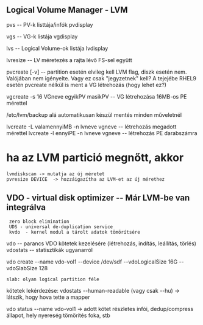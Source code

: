 ## Logical Volume Manager - LVM

pvs          -- PV-k listtája/infók
pvdisplay

vgs          -- VG-k listája
vgdisplay

lvs          -- Logical Volume-ok listája
lvdisplay

lvresize     -- LV méretezés a rajta lévő FS-sel együtt

pvcreate <disk vagy partition> [-v]    -- partition esetén elvileg kell LVM flag, diszk esetén nem.
                                          Valójában nem igényelte. Vagy ez csak "jegyzetnek" kell?
                                          A tejejébe RHEL9 esetén pvcreate nélkül is ment a VG létrehozás (hogy lehet ez?)

vgcreate -s 16 VGneve egyikPV masikPV         -- VG létrehozása 16MB-os PE mérettel



/etc/lvm/backup alá automatikusan készül mentés minden műveletnél 

lvcreate -L valamennyiMB -n lvneve vgneve   -- létrehozás megadott mérettel
lvcreate -l ennyiPE      -n lvneve vgneve   -- létrehozás PE darabszámra

# ha az LVM partició megnőtt, akkor 
    lvmdiskscan -> mutatja az új méretet
    pvresize DEVICE  -> hozzáigazítha az LVM-et az új mérethez


## VDO - virtual disk optimizer --  Már LVM-be van integrálva
     zero block elimination
     UDS - universal de-duplication service
     kvdo  - kernel modul a tárolt adatok tömörítsére

vdo -- parancs VDO kötetek kezelésére (létrehozás, indítás, leállítás, törlés)
vdostats -- statisztikák ugyanarról

vdo create --name vdo-vol1 --device /dev/sdf --vdoLogicalSize 16G --vdoSlabSize 128

    slab: olyan logical partition féle

kötetek lekérdezése:
vdostats --human-readable (vagy csak --hu)
-> látszik, hogy hova tette a mapper

vdo status --name vdo-vol1 
-> adott kötet részletes infói, dedup/compress állapot, hely nyereség tömörítés foka, stb

